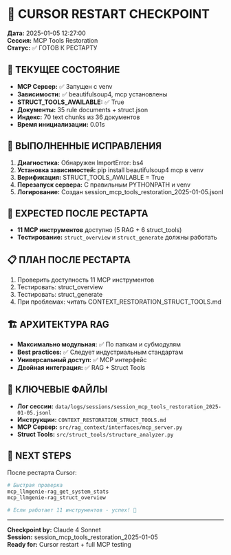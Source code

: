 # 🚀 CURSOR RESTART CHECKPOINT
**Дата:** 2025-01-05 12:27:00  
**Сессия:** MCP Tools Restoration  
**Статус:** ✅ ГОТОВ К РЕСТАРТУ

## 🎯 ТЕКУЩЕЕ СОСТОЯНИЕ
- **MCP Сервер:** ✅ Запущен с venv
- **Зависимости:** ✅ beautifulsoup4, mcp установлены  
- **STRUCT_TOOLS_AVAILABLE:** ✅ True
- **Документы:** 35 rule documents + struct.json
- **Индекс:** 70 text chunks из 36 документов
- **Время инициализации:** 0.01s

## 🔧 ВЫПОЛНЕННЫЕ ИСПРАВЛЕНИЯ
1. **Диагностика:** Обнаружен ImportError: bs4
2. **Установка зависимостей:** pip install beautifulsoup4 mcp в venv
3. **Верификация:** STRUCT_TOOLS_AVAILABLE = True
4. **Перезапуск сервера:** С правильным PYTHONPATH и venv
5. **Логирование:** Создан session_mcp_tools_restoration_2025-01-05.jsonl

## 🎯 EXPECTED ПОСЛЕ РЕСТАРТА
- **11 MCP инструментов** доступно (5 RAG + 6 struct_tools)
- **Тестирование:** `struct_overview` и `struct_generate` должны работать

## 📋 ПЛАН ПОСЛЕ РЕСТАРТА
1. Проверить доступность 11 MCP инструментов
2. Тестировать: struct_overview 
3. Тестировать: struct_generate
4. При проблемах: читать CONTEXT_RESTORATION_STRUCT_TOOLS.md

## 🏗️ АРХИТЕКТУРА RAG
- **Максимально модульная:** ✅ По папкам и субмодулям
- **Best practices:** ✅ Следует индустриальным стандартам  
- **Универсальный доступ:** ✅ MCP интерфейс
- **Двойная интеграция:** ✅ RAG + Struct Tools

## 📁 КЛЮЧЕВЫЕ ФАЙЛЫ
- **Лог сессии:** `data/logs/sessions/session_mcp_tools_restoration_2025-01-05.jsonl`
- **Инструкции:** `CONTEXT_RESTORATION_STRUCT_TOOLS.md`  
- **MCP Сервер:** `src/rag_context/interfaces/mcp_server.py`
- **Struct Tools:** `src/struct_tools/structure_analyzer.py`

## 🚀 NEXT STEPS
После рестарта Cursor:
```bash
# Быстрая проверка
mcp_llmgenie-rag_get_system_stats
mcp_llmgenie-rag_struct_overview

# Если работает 11 инструментов - успех! 🎉
```

---
**Checkpoint by:** Claude 4 Sonnet  
**Session:** session_mcp_tools_restoration_2025-01-05  
**Ready for:** Cursor restart + full MCP testing 
